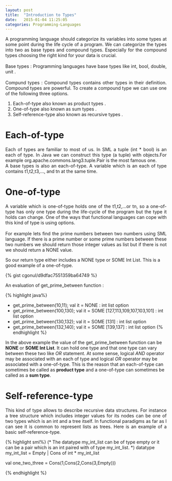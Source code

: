 ```yaml
---
layout: post
title:  "Introduction to Types"
date:   2015-01-04 11:25:05
categories: Programming-Languages
---
```

<p align="justify">
A programming language should categorize its variables into some types at some point during the life cycle of 
a program. We can categorize the types into two as base types and compound types. Especially for the
compound types choosing the right kind for your data is crucial.
<br>
<br>
Base types : Programming languages have base types like int, bool, double, unit .
<br>
<br>
Compund types :  Compound types contains other types in their definition. Compound types are powerful.
To create a compound type we can use one of the following three options.
<br>
</p>

1. Each-of-type also known as product types . 
2. One-of-type also known as sum types . 
3. Self-reference-type also known as  recursive types . 

# Each-of-type #
<p align="justify">
Each of types are familiar to most of us. In SML a tuple (int * bool) is an each of type. In Java we can 
construct this type (a tuple) with objects.For example org.apache.commons.lang3.tuple.Pair<L,R> is the most 
famous one. 
<br>
A base types is also an each-of-type. 
A variable which is an each of type contains t1,t2,t3,..., and tn at the same time.
</p>

# One-of-type #
<p align="justify">
A variable which is one-of-type holds one of the t1,t2,...or tn, so a one-of-type has only one type 
during the life-cycle of the program but the type it holds can change. One of the ways that functional languages can cope
with this kind of type is using options. 
<br>
<br>
For example lets find the prime numbers between two numbers using SML language. If there is 
a prime number or some prime numbers between these two numbers we should return those integer values 
as list but if there is not we should return a NONE value. 
</p>

So our return type either includes a NONE type  or SOME Int List. 
This is a good example of a one-of-type.

{% gist cgonul/d9dfac7551359ba64749 %}

An evaluation of get_prime_between function :

{% highlight  java%}
- get_prime_between(10,11);
val it = NONE : int list option
- get_prime_between(100,130);
val it = SOME [127,113,109,107,103,101] : int list option
- get_prime_between(130,132);
val it = SOME [131] : int list option
- get_prime_between(132,140);
val it = SOME [139,137] : int list option
{% endhighlight %}

In the above example the value of the get_prime_between function can be __NONE__ or __SOME Int List__. 
It can hold one type and that one type can vary between these two like _OR_ statement.
At some sense, logical _AND_ operator may be associated with an each of type and logical _OR_ operator 
may be associated with a one-of-type. This is the reason that an each-of-type can sometimes be called as 
__product type__ and a one-of-type can sometimes be called as a __sum type__.

# Self-reference-type #
<p align="justify">
This kind of type allows to describe recursive data structures. For instance a tree structure
which includes integer values for its nodes can be one of two types which is an int and
a tree itself. In functional paradigms as far as I can see it is common to represent lists
as trees. Here is an example of a basic self-reference-type.  
</p>

{% highlight  sml%}
(*
The datatype my_int_list can be of type empty or it can be a pair which is an int 
paired with of type my_int_list.
*)
datatype my_int_list = Empty | Cons of int * my_int_list
					 
val one_two_three = Cons(1,Cons(2,Cons(3,Empty)))

{% endhighlight %}